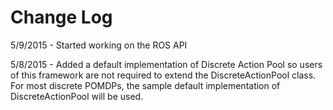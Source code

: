 # Change Log

5/9/2015 - Started working on the ROS API 

5/8/2015 - Added a default implementation of Discrete Action Pool so users of this framework are not required to extend 
            the DiscreteActionPool class. For most discrete POMDPs, the sample default implementation of 
            DiscreteActionPool will be used.
